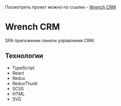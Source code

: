 Посмотреть проект можно по ссылке - [Wrench CRM](https://fox-flash-cards.herokuapp.com/)

# Wrench CRM

SPA приложение панели управления CRM.

## Технологии

- TypeScript
- React
- Redux
- ReduxThunk
- SCSS
- HTML
- SVG
